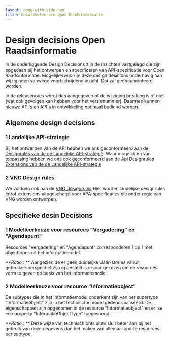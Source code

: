 ```yaml
---
layout: page-with-side-nav
title: Ontwikkelversie Open Raadsinformatie
---
```


# Design decisions Open Raadsinformatie

In de onderliggende Design Decisions zijn de inzichten vastgelegd die zijn opgedaan bij het ontwerpen en specificeren van API-specificatie voor Open Raadsinformatie.
Mogelijkerwijs zijn deze design desicions onderhavig aan wijzigingen vanwege voortschrijdend inzicht. Dat zal gedocumenteerd worden.

In de releasenotes wordt dan aangegeven of de wijziging breaking is of niet (wat ook gevolgen kan hebben voor het versienummer).
Daarmee kunnen nieuwe API's en API's in ontwikkeling optimaal bediend worden.

## Algemene design decisions

### 1 Landelijke API-strategie

Bij het ontwerpen van de API hebben we ons geconformeerd aan de [Designrules van de de Landelijke API-strategie](https://docs.geostandaarden.nl/api/API-Designrules/).
Waar mogelijk en van toepassing hebben we ons ook geconformeerd aan de [Api Designrules Extensions van de de Landelijke API-strategie](https://geonovum.github.io/KP-APIs/API-strategie-extensies/)

### 2 VNG Design rules

We voldoen ook aan de [VNG Designrules](https://github.com/VNG-Realisatie/API-Kennisbank/tree/master/Design%20rules/readme.md)
Hier worden landelijke designrules en/of extensions aangescherpt voor APA-specificaties die onder regie van VNG worden ontworpen.

## Specifieke desin Decisions

### 1 Modelleerkeuze voor resources "Vergadering" en "Agendapunt"

Resources "Vergadering" en "Agendapunt" corresponderen 1 op 1 met objecttypes uit het informatiemodel.

_**Ratio : **_ Aangezien de er geen duidelijke User-stories vanuit gebruikersperspectief zijn opgesteld is ervoor gekozen om de resources vorm te geven op basis van het informatiemodel.

### 2 Modelleerkeuze voor resource "Informatieobject"

De subtypes die in het informatiemodel onderkent zijn van het supertype "Informatieobject" zijn in het technische model gedenormaliseerd. De eigenschappen zijn opgenomen in de resource "Informatieobject" en er ise een property "InformatieObjectType" toegevoegd.

_**Ratio : **_ Deze wijze van technisch ontsluiten sluit beter aan bij het gebruik van deze gegevens dan het maken van allemaal aparte resources per subtype.
